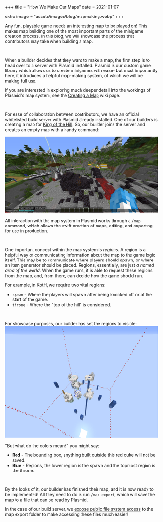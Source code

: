 +++
title = "How We Make Our Maps"
date = 2021-01-07

extra.image = "assets/images/blog/mapmaking.webp"
+++

Any fun, playable game needs an interesting map to be played on! This makes map building one of the most important parts of the minigame creation process.
In this blog, we will showcase the process that contributors may take when building a map.

</br>

When a builder decides that they want to make a map, the first step is to head over to a server with Plasmid installed. Plasmid is our custom game library which allows us to create minigames with ease- but most importantly here, it introduces a helpful map-making system, of which we will be making full use.

If you are interested in exploring much deeper detail into the workings of Plasmid's map system, see the [Creating a Map](https://github.com/NucleoidMC/plasmid/wiki/Creating-a-Map) wiki page.

</br>

For ease of collaboration between contributors, we have an official whitelisted build server with Plasmid already installed. One of our builders is creating a map for [King of the Hill](https://github.com/NucleoidMC/koth). So, our builder joins the server and creates an empty map with a handy command:

![Opening a map](/assets/images/blog/Kg34kl.jpg)

All interaction with the map system in Plasmid works through a `/map` command, which allows the swift creation of maps, editing, and exporting for use in production. 

</br>

One important concept within the map system is *regions*. A region is a helpful way of communicating information about the map to the game logic itself. This may be to communicate where players should spawn, or where an item generator should be placed. Regions, essentially, are just _a named area of the world_. When the game runs, it is able to request these regions from the map, and, from there, can decide how the game should run.

For example, in KotH, we require two vital regions:
- `spawn` - Where the players will spawn after being knocked off or at the start of the game.
- `throne` - Where the "top of the hill" is considered.

</br>

For showcase purposes, our builder has set the regions to visible:
![Regions](/assets/images/blog/Kg3ZBe.png)

"But what do the colors mean?" you might say;
- **Red** - The bounding box, anything built outside this red cube will not be saved.
- **Blue** - Regions, the lower region is the spawn and the topmost region is the throne.

</br>

By the looks of it, our builder has finished their map, and it is now ready to be implemented! 
All they need to do is run `/map export`, which will save the map to a file that can be read by Plasmid.

In the case of our build server, we [expose public file system access](https://build.nucleoid.xyz/plasmid/export) to the map export folder to make accessing these files much easier!
